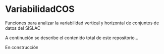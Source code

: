 # VariabilidadCOS
Funciones para analizar la variabilidad vertical y horizontal de conjuntos de datos del SISLAC


A continución se describe el contenido total de este repositorio...

En construcción
